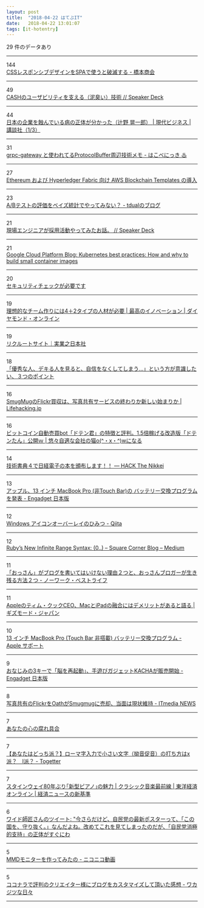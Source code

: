 ```yaml
---
layout: post
title:  "2018-04-22 はてぶIT"
date:   2018-04-22 13:01:07
tags: [it-hotentry]
---
```

29 件のデータあり

<hr><div class="row">
<div class="col-1"><span class="badge badge-pill badge-success h2">144</span></div>
<div class="col-11"><a href='https://scrapbox.io/shokai/CSS%E3%83%AC%E3%82%B9%E3%83%9D%E3%83%B3%E3%82%B7%E3%83%96%E3%83%87%E3%82%B6%E3%82%A4%E3%83%B3%E3%82%92SPA%E3%81%A7%E4%BD%BF%E3%81%86%E3%81%A8%E7%A0%B4%E6%BB%85%E3%81%99%E3%82%8B' target='_blank'>CSSレスポンシブデザインをSPAで使うと破滅する - 橋本商会</a></div>
</div>
<hr>
<div class="row">
<div class="col-1"><span class="badge badge-pill badge-success h2">49</span></div>
<div class="col-11"><a href='https://speakerdeck.com/kmagai/cashfalseyusahiriteiwozhi-eru-ni-chou-i-ji-shu' target='_blank'>CASHのユーザビリティを支える（泥臭い）技術 // Speaker Deck</a></div>
</div>
<hr>
<div class="row">
<div class="col-1"><span class="badge badge-pill badge-success h2">44</span></div>
<div class="col-11"><a href='http://gendai.ismedia.jp/articles/-/55192' target='_blank'>日本の企業を蝕んでいる病の正体が分かった（辻野 晃一郎） | 現代ビジネス | 講談社（1/3）</a></div>
</div>
<hr>
<div class="row">
<div class="col-1"><span class="badge badge-pill badge-success h2">31</span></div>
<div class="col-11"><a href='https://hakobe932.hatenablog.com/entry/2018/04/22/003000' target='_blank'>grpc-gateway と使われてるProtocolBuffer周辺技術メモ - はこべにっき ♨</a></div>
</div>
<hr>
<div class="row">
<div class="col-1"><span class="badge badge-pill badge-success h2">27</span></div>
<div class="col-11"><a href='https://aws.amazon.com/jp/about-aws/whats-new/2018/04/introducing-aws-blockchain-templates/' target='_blank'>Ethereum および Hyperledger Fabric 向け AWS Blockchain Templates の導入</a></div>
</div>
<hr>
<div class="row">
<div class="col-1"><span class="badge badge-pill badge-success h2">23</span></div>
<div class="col-11"><a href='http://tdual.hatenablog.com/entry/2018/04/21/004620' target='_blank'>A/Bテストの評価をベイズ統計でやってみない？ - tdualのブログ</a></div>
</div>
<hr>
<div class="row">
<div class="col-1"><span class="badge badge-pill badge-success h2">21</span></div>
<div class="col-11"><a href='https://speakerdeck.com/oogfranz/xian-chang-enziniagacai-yong-huo-dong-yatutemitaohua' target='_blank'>現場エンジニアが採用活動やってみたお話。 // Speaker Deck</a></div>
</div>
<hr>
<div class="row">
<div class="col-1"><span class="badge badge-pill badge-success h2">21</span></div>
<div class="col-11"><a href='https://cloudplatform.googleblog.com/2018/04/Kubernetes-best-practices-how-and-why-to-build-small-container-images.html' target='_blank'>Google Cloud Platform Blog: Kubernetes best practices: How and why to build small container images</a></div>
</div>
<hr>
<div class="row">
<div class="col-1"><span class="badge badge-pill badge-success h2">20</span></div>
<div class="col-11"><a href='https://www.facebook.com/Facebook-HQ-166793820034304/' target='_blank'>セキュリティチェックが必要です</a></div>
</div>
<hr>
<div class="row">
<div class="col-1"><span class="badge badge-pill badge-success h2">19</span></div>
<div class="col-11"><a href='http://diamond.jp/articles/-/164676' target='_blank'>理想的なチーム作りには4＋2タイプの人材が必要 | 最高のイノベーション | ダイヤモンド・オンライン</a></div>
</div>
<hr>
<div class="row">
<div class="col-1"><span class="badge badge-pill badge-success h2">19</span></div>
<div class="col-11"><a href='http://www.j-n.co.jp/recruit/' target='_blank'>リクルートサイト｜実業之日本社</a></div>
</div>
<hr>
<div class="row">
<div class="col-1"><span class="badge badge-pill badge-success h2">18</span></div>
<div class="col-11"><a href='https://min-ten.com/guide/guide_2356/' target='_blank'>「優秀な人、デキる人を見ると、自信をなくしてしまう…」という方が意識したい、３つのポイント</a></div>
</div>
<hr>
<div class="row">
<div class="col-1"><span class="badge badge-pill badge-success h2">16</span></div>
<div class="col-11"><a href='https://lifehacking.jp/2018/04/smugmug-flickr/' target='_blank'>SmugMugのFlickr買収は、写真共有サービスの終わりか新しい始まりか | Lifehacking.jp</a></div>
</div>
<hr>
<div class="row">
<div class="col-1"><span class="badge badge-pill badge-success h2">16</span></div>
<div class="col-11"><a href='https://jitekineko.com/investment-trade-bitcoin-dotenkun/' target='_blank'>ビットコイン自動売買bot「ドテン君」の特徴と評判。1.5倍稼げる改造版「ドテンたん」公開ｗ | 悠々自適な会社の猫o(^・x・^)wになる</a></div>
</div>
<hr>
<div class="row">
<div class="col-1"><span class="badge badge-pill badge-success h2">14</span></div>
<div class="col-11"><a href='https://hack.nikkei.com/blog/tech_book_fest04/' target='_blank'>技術書典４で日経電子の本を頒布します！！ — HACK The Nikkei</a></div>
</div>
<hr>
<div class="row">
<div class="col-1"><span class="badge badge-pill badge-success h2">13</span></div>
<div class="col-11"><a href='https://japanese.engadget.com/2018/04/21/13-macbook-pro-touch-bar/' target='_blank'>アップル、13 インチ MacBook Pro (非Touch Bar)の バッテリー交換プログラムを発表 - Engadget 日本版</a></div>
</div>
<hr>
<div class="row">
<div class="col-1"><span class="badge badge-pill badge-success h2">12</span></div>
<div class="col-11"><a href='https://qiita.com/Wurly/items/4f3fcbdfda0d213c4ad9' target='_blank'>Windows アイコンオーバーレイのひみつ - Qiita</a></div>
</div>
<hr>
<div class="row">
<div class="col-1"><span class="badge badge-pill badge-success h2">12</span></div>
<div class="col-11"><a href='https://medium.com/square-corner-blog/97777cf06270' target='_blank'>Ruby’s New Infinite Range Syntax: (0..) – Square Corner Blog – Medium</a></div>
</div>
<hr>
<div class="row">
<div class="col-1"><span class="badge badge-pill badge-success h2">11</span></div>
<div class="col-11"><a href='http://www.matome-pro.com/entry/ossan-blog' target='_blank'>「おっさん」がブログを書いてはいけない理由２つと、おっさんブロガーが生き残る方法２つ - ノーワーク・ベストライフ</a></div>
</div>
<hr>
<div class="row">
<div class="col-1"><span class="badge badge-pill badge-success h2">11</span></div>
<div class="col-11"><a href='https://www.gizmodo.jp/2018/04/tim-said-ipadmac.html' target='_blank'>Appleのティム・クックCEO、MacとiPadの融合にはデメリットがあると語る | ギズモード・ジャパン</a></div>
</div>
<hr>
<div class="row">
<div class="col-1"><span class="badge badge-pill badge-success h2">10</span></div>
<div class="col-11"><a href='https://www.apple.com/jp/support/13inch-macbookpro-battery-replacement/' target='_blank'>13 インチ MacBook Pro (Touch Bar 非搭載) バッテリー交換プログラム - Apple サポート</a></div>
</div>
<hr>
<div class="row">
<div class="col-1"><span class="badge badge-pill badge-success h2">9</span></div>
<div class="col-11"><a href='https://japanese.engadget.com/2018/04/21/3-kacha/' target='_blank'>おなじみの3キーで「脳を再起動」、手遊びガジェットKACHAが販売開始 - Engadget 日本版</a></div>
</div>
<hr>
<div class="row">
<div class="col-1"><span class="badge badge-pill badge-success h2">8</span></div>
<div class="col-11"><a href='http://www.itmedia.co.jp/news/articles/1804/22/news014.html' target='_blank'>写真共有のFlickrをOathがSmugmugに売却、当面は現状維持 - ITmedia NEWS</a></div>
</div>
<hr>
<div class="row">
<div class="col-1"><span class="badge badge-pill badge-success h2">7</span></div>
<div class="col-11"><a href='https://shindanmaker.com/788620' target='_blank'>あなたの心の腐れ具合</a></div>
</div>
<hr>
<div class="row">
<div class="col-1"><span class="badge badge-pill badge-success h2">7</span></div>
<div class="col-11"><a href='https://togetter.com/li/1219896' target='_blank'>【あなたはどっち派？】ローマ字入力で小さい文字（拗音促音）の打ち方はx派？　l派？ - Togetter</a></div>
</div>
<hr>
<div class="row">
<div class="col-1"><span class="badge badge-pill badge-success h2">7</span></div>
<div class="col-11"><a href='https://toyokeizai.net/articles/-/217012' target='_blank'>スタインウェイ80年ぶり｢新型ピアノ｣の魅力 | クラシック音楽最前線 | 東洋経済オンライン | 経済ニュースの新基準</a></div>
</div>
<hr>
<div class="row">
<div class="col-1"><span class="badge badge-pill badge-success h2">6</span></div>
<div class="col-11"><a href='http://twitter.com/feedback515/status/987161331731066880' target='_blank'>ワイド師匠さんのツイート: "今さらだけど、自民党の最新ポスターって、「この国を、守り抜く。」なんだよね。改めてこれを見てしまったのだが、「自民党消極的支持」の正体がすぐにわ</a></div>
</div>
<hr>
<div class="row">
<div class="col-1"><span class="badge badge-pill badge-success h2">5</span></div>
<div class="col-11"><a href='http://www.nicovideo.jp/watch/sm33086157' target='_blank'>MMDモニターを作ってみたの - ニコニコ動画</a></div>
</div>
<hr>
<div class="row">
<div class="col-1"><span class="badge badge-pill badge-success h2">5</span></div>
<div class="col-11"><a href='http://www.wakajitsukohei.com/entry/2018/04/22/002843' target='_blank'>ココナラで評判のクリエイター様にブログをカスタマイズして頂いた感想 - ワカジツな日々</a></div>
</div>
<hr>
